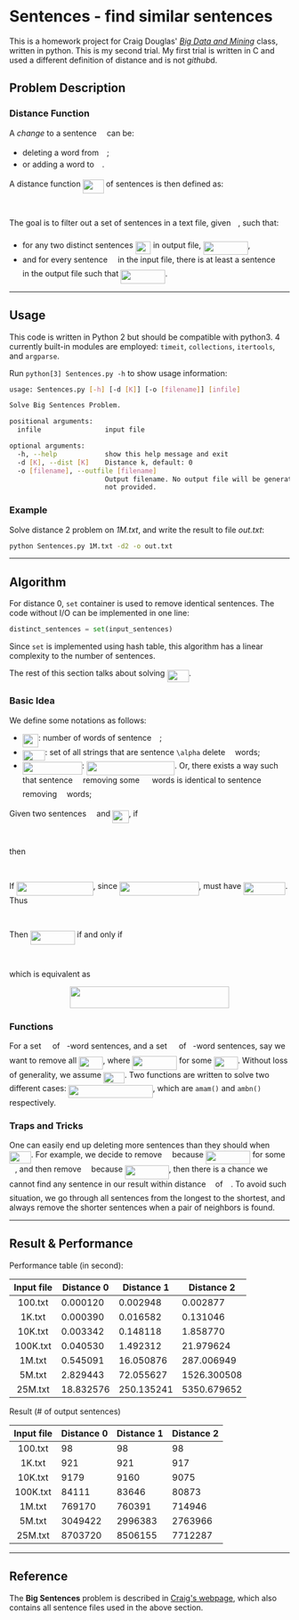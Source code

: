 # Sentences - find similar sentences

This is a homework project for Craig Douglas' [*Big Data and Mining*](http://mgnet.org/~douglas/Classes/bigdata/index.html) class, written in python. This is my second trial. My first trial is written in C and used a different definition of distance and is not *github*d.

## Problem Description

### Distance Function

A *change* to a sentence <img src="./svgs/c745b9b57c145ec5577b82542b2df546.svg?invert_in_darkmode" align=middle width=10.537065pt height=14.10255pt/> can be:

* deleting a word from <img src="./svgs/c745b9b57c145ec5577b82542b2df546.svg?invert_in_darkmode" align=middle width=10.537065pt height=14.10255pt/>;
* or adding a word to <img src="./svgs/c745b9b57c145ec5577b82542b2df546.svg?invert_in_darkmode" align=middle width=10.537065pt height=14.10255pt/>.

A distance function <img src="./svgs/9edebb8c5008b7dbd2689724ff970994.svg?invert_in_darkmode" align=middle width=37.648875pt height=24.56553pt/> of sentences is then defined as:

<p align="center"><img src="./svgs/703e8050fad89e2d4eb0acc55fa5e2d6.svg?invert_in_darkmode" align=middle width=418.02585pt height=16.376943pt/></p>

The goal is to filter out a set of sentences in a text file, given <img src="./svgs/63bb9849783d01d91403bc9a5fea12a2.svg?invert_in_darkmode" align=middle width=9.041505pt height=22.74591pt/>, such that:

* for any two distinct sentences <img src="./svgs/d7093223b4d827e8c29d4ed84b7ae088.svg?invert_in_darkmode" align=middle width=27.95364pt height=22.74591pt/> in output file, <img src="./svgs/96249f7c090ac68c03ddb83326555ddc.svg?invert_in_darkmode" align=middle width=80.12994pt height=24.56553pt/>,
* and for every sentence <img src="./svgs/c745b9b57c145ec5577b82542b2df546.svg?invert_in_darkmode" align=middle width=10.537065pt height=14.10255pt/> in the input file, there is at least a sentence <img src="./svgs/8217ed3c32a785f0b5aad4055f432ad8.svg?invert_in_darkmode" align=middle width=10.1277pt height=22.74591pt/> in 
  the output file such that <img src="./svgs/2e282cf564be11414c36cc367cedcdec.svg?invert_in_darkmode" align=middle width=80.12994pt height=24.56553pt/>.

---

## Usage

This code is written in Python 2 but should be compatible with python3. 4 currently built-in 
modules are employed: `timeit`, `collections`, `itertools`, and `argparse`.

Run `python[3] Sentences.py -h` to show usage information:

```sh
usage: Sentences.py [-h] [-d [K]] [-o [filename]] [infile]

Solve Big Sentences Problem.

positional arguments:
  infile                input file

optional arguments:
  -h, --help            show this help message and exit
  -d [K], --dist [K]    Distance k, default: 0
  -o [filename], --outfile [filename]
                        Output filename. No output file will be generated if
                        not provided.
```

### Example

Solve distance 2 problem on *1M.txt*, and write the result to file *out.txt*:

```sh
python Sentences.py 1M.txt -d2 -o out.txt
```

---

## Algorithm

For distance 0, `set` container is used to remove identical sentences. The code without I/O 
can be implemented in one line:

```python
distinct_sentences = set(input_sentences)
```

Since `set` is implemented using hash table, this algorithm has a linear complexity to the 
number of sentences.

The rest of this section talks about solving <img src="./svgs/8733ac5ecc35ea70e3e236ade3c28a60.svg?invert_in_darkmode" align=middle width=39.101865pt height=22.74591pt/>.

### Basic Idea

We define some notations as follows:

* <img src="./svgs/0794595b496cc9157977e2858fc49255.svg?invert_in_darkmode" align=middle width=28.48494pt height=24.56553pt/>: number of words of sentence <img src="./svgs/c745b9b57c145ec5577b82542b2df546.svg?invert_in_darkmode" align=middle width=10.537065pt height=14.10255pt/>;
* <img src="./svgs/50d755f7a5b0e4f0070fcddea3298af7.svg?invert_in_darkmode" align=middle width=40.410645pt height=19.10667pt/>: set of all strings that are sentence `\alpha` delete <img src="./svgs/55a049b8f161ae7cfeb0197d75aff967.svg?invert_in_darkmode" align=middle width=9.83004pt height=14.10255pt/> words;
* <img src="./svgs/808bfd7c24438423e9205226937534f7.svg?invert_in_darkmode" align=middle width=106.834035pt height=22.74591pt/>: <img src="./svgs/e093d8f02802fb6e360298ca1eece6a2.svg?invert_in_darkmode" align=middle width=158.722245pt height=24.56553pt/>. Or, there exists a way 
  such that sentence <img src="./svgs/c745b9b57c145ec5577b82542b2df546.svg?invert_in_darkmode" align=middle width=10.537065pt height=14.10255pt/> removing some <img src="./svgs/0e51a2dede42189d77627c4d742822c3.svg?invert_in_darkmode" align=middle width=14.379255pt height=14.10255pt/> words is identical to sentence <img src="./svgs/8217ed3c32a785f0b5aad4055f432ad8.svg?invert_in_darkmode" align=middle width=10.1277pt height=22.74591pt/> 
  removing <img src="./svgs/55a049b8f161ae7cfeb0197d75aff967.svg?invert_in_darkmode" align=middle width=9.83004pt height=14.10255pt/> words;
  
Given two sentences <img src="./svgs/c745b9b57c145ec5577b82542b2df546.svg?invert_in_darkmode" align=middle width=10.537065pt height=14.10255pt/> and <img src="./svgs/651da20cd8f863cb3481bd6aa766d287.svg?invert_in_darkmode" align=middle width=29.224635pt height=22.74591pt/>, if

<p align="center"><img src="./svgs/20805d87b4cf905539b8c19e3c48f5cc.svg?invert_in_darkmode" align=middle width=111.383085pt height=14.55729pt/></p>

then

<p align="center"><img src="./svgs/7fa3351fd2f0111fc6ee9589ccdbb0aa.svg?invert_in_darkmode" align=middle width=275.59455pt height=16.376943pt/></p>

If <img src="./svgs/9a1cadf7edaedea5b35c976a8ee22453.svg?invert_in_darkmode" align=middle width=137.970855pt height=24.56553pt/>, since <img src="./svgs/c4526acbb1c9b612fdcc94cd36cc04e4.svg?invert_in_darkmode" align=middle width=142.72929pt height=24.56553pt/>, must have <img src="./svgs/b0af4bfccba79e3d7b4867df584cb377.svg?invert_in_darkmode" align=middle width=75.558285pt height=22.74591pt/>. Thus

<p align="center"><img src="./svgs/ed4d7b82a15341b5c68e8e2f84305946.svg?invert_in_darkmode" align=middle width=346.8267pt height=16.376943pt/></p>

Then <img src="./svgs/3f49fc99e50a1ad77bd8c8dfed15f8aa.svg?invert_in_darkmode" align=middle width=80.12994pt height=24.56553pt/> if and only if

<p align="center"><img src="./svgs/9bf91f4f2282c9d7c35b4e37fe669bf1.svg?invert_in_darkmode" align=middle width=260.4459pt height=16.376943pt/></p>
which is equivalent as
<p align="center"><img src="./svgs/1c5be11a48f99064cfc1a5160e60235a.svg?invert_in_darkmode" align=middle width=285.58695pt height=39.30498pt/></p>

### Functions

For a set <img src="./svgs/53d147e7f3fe6e47ee05b88b166bd3f6.svg?invert_in_darkmode" align=middle width=12.282765pt height=22.38192pt/> of <img src="./svgs/2ec6e630f199f589a2402fdf3e0289d5.svg?invert_in_darkmode" align=middle width=8.2397205pt height=14.10255pt/>-word sentences, and a set <img src="./svgs/61e84f854bc6258d4108d08d4c4a0852.svg?invert_in_darkmode" align=middle width=13.243725pt height=22.38192pt/> of <img src="./svgs/d5c18a8ca1894fd3a7d25f242cbe8890.svg?invert_in_darkmode" align=middle width=7.8985335pt height=14.10255pt/>-word sentences, say we want to 
remove all <img src="./svgs/4055140544e47b792d3eb72348913116.svg?invert_in_darkmode" align=middle width=43.424865pt height=22.74591pt/>, where <img src="./svgs/8fe2fac4eb2d77efffcdc6d534f15506.svg?invert_in_darkmode" align=middle width=80.12994pt height=24.56553pt/> for some <img src="./svgs/140852cd080b024d735438df351bebc7.svg?invert_in_darkmode" align=middle width=42.870135pt height=22.38192pt/>. Without loss of 
generality, we assume <img src="./svgs/e5c5062e7a758e33000e19fb59e03051.svg?invert_in_darkmode" align=middle width=38.00808pt height=20.83059pt/>. Two functions are written to solve two different cases: <img src="./svgs/656e2f0f389dd67a66d1019404b187ca.svg?invert_in_darkmode" align=middle width=151.584675pt height=22.74591pt/>, which are `amam()` and `ambn()` respectively.

### Traps and Tricks

One can easily end up deleting more sentences than they should when <img src="./svgs/f9bbd08bf846520586581437c960abac.svg?invert_in_darkmode" align=middle width=39.101865pt height=22.74591pt/>. For example, we 
decide to remove <img src="./svgs/c745b9b57c145ec5577b82542b2df546.svg?invert_in_darkmode" align=middle width=10.537065pt height=14.10255pt/> because <img src="./svgs/8fe2fac4eb2d77efffcdc6d534f15506.svg?invert_in_darkmode" align=middle width=80.12994pt height=24.56553pt/> for some <img src="./svgs/8217ed3c32a785f0b5aad4055f432ad8.svg?invert_in_darkmode" align=middle width=10.1277pt height=22.74591pt/>, and then remove 
<img src="./svgs/8217ed3c32a785f0b5aad4055f432ad8.svg?invert_in_darkmode" align=middle width=10.1277pt height=22.74591pt/> because <img src="./svgs/45a5678c1336e3335f188fa0221c87c4.svg?invert_in_darkmode" align=middle width=78.984675pt height=24.56553pt/>, then there is a chance we cannot find any sentence in 
our result within distance <img src="./svgs/63bb9849783d01d91403bc9a5fea12a2.svg?invert_in_darkmode" align=middle width=9.041505pt height=22.74591pt/> of <img src="./svgs/c745b9b57c145ec5577b82542b2df546.svg?invert_in_darkmode" align=middle width=10.537065pt height=14.10255pt/>. To avoid such situation, we go through all 
sentences from the longest to the shortest, and always remove the shorter sentences when a 
pair of neighbors is found.

---

## Result & Performance

Performance table (in second):

| Input file | Distance 0 | Distance 1 | Distance 2  |
| :--------: | ---------- | ---------- | ----------- |
| 100.txt    | 0.000120   | 0.002948   | 0.002877    |
| 1K.txt     | 0.000390   | 0.016582   | 0.131046    |
| 10K.txt    | 0.003342   | 0.148118   | 1.858770    |
| 100K.txt   | 0.040530   | 1.492312   | 21.979624   |
| 1M.txt     | 0.545091   | 16.050876  | 287.006949  |
| 5M.txt     | 2.829443   | 72.055627  | 1526.300508 |
| 25M.txt    | 18.832576  | 250.135241 | 5350.679652 |

Result (# of output sentences)

| Input file | Distance 0 | Distance 1 | Distance 2 |
| :--------: | ---------- | ---------- | ---------- |
| 100.txt    | 98         | 98         | 98         |
| 1K.txt     | 921        | 921        | 917        |
| 10K.txt    | 9179       | 9160       | 9075       |
| 100K.txt   | 84111      | 83646      | 80873      |
| 1M.txt     | 769170     | 760391     | 714946     |
| 5M.txt     | 3049422    | 2996383    | 2763966    |
| 25M.txt    | 8703720    | 8506155    | 7712287    |

---

## Reference

The **Big Sentences** problem is described in [Craig's webpage](http://mgnet.org/~douglas/Classes/common-problems/index.html#BigSentences), which also contains all sentence files used in the above section.